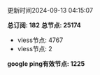 更新时间2024-09-13 04:15:07

**总订阅: 182**
**总节点: 25174**
- vless节点: 4767
- vless节点: 2

**google ping有效节点: 1225**
